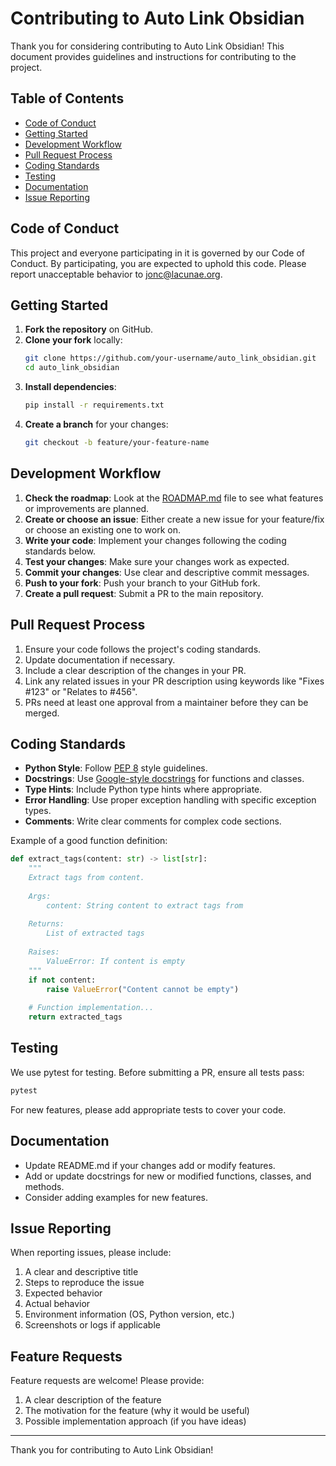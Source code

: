 # Contributing to Auto Link Obsidian

Thank you for considering contributing to Auto Link Obsidian! This document provides guidelines and instructions for contributing to the project.

## Table of Contents

- [Code of Conduct](#code-of-conduct)
- [Getting Started](#getting-started)
- [Development Workflow](#development-workflow)
- [Pull Request Process](#pull-request-process)
- [Coding Standards](#coding-standards)
- [Testing](#testing)
- [Documentation](#documentation)
- [Issue Reporting](#issue-reporting)

## Code of Conduct

This project and everyone participating in it is governed by our Code of Conduct. By participating, you are expected to uphold this code. Please report unacceptable behavior to [jonc@lacunae.org](mailto:jonc@lacunae.org).

## Getting Started

1. **Fork the repository** on GitHub.
2. **Clone your fork** locally:
   ```bash
   git clone https://github.com/your-username/auto_link_obsidian.git
   cd auto_link_obsidian
   ```
3. **Install dependencies**:
   ```bash
   pip install -r requirements.txt
   ```
4. **Create a branch** for your changes:
   ```bash
   git checkout -b feature/your-feature-name
   ```

## Development Workflow

1. **Check the roadmap**: Look at the [ROADMAP.md](ROADMAP.md) file to see what features or improvements are planned.
2. **Create or choose an issue**: Either create a new issue for your feature/fix or choose an existing one to work on.
3. **Write your code**: Implement your changes following the coding standards below.
4. **Test your changes**: Make sure your changes work as expected.
5. **Commit your changes**: Use clear and descriptive commit messages.
6. **Push to your fork**: Push your branch to your GitHub fork.
7. **Create a pull request**: Submit a PR to the main repository.

## Pull Request Process

1. Ensure your code follows the project's coding standards.
2. Update documentation if necessary.
3. Include a clear description of the changes in your PR.
4. Link any related issues in your PR description using keywords like "Fixes #123" or "Relates to #456".
5. PRs need at least one approval from a maintainer before they can be merged.

## Coding Standards

- **Python Style**: Follow [PEP 8](https://pep8.org/) style guidelines.
- **Docstrings**: Use [Google-style docstrings](https://google.github.io/styleguide/pyguide.html#38-comments-and-docstrings) for functions and classes.
- **Type Hints**: Include Python type hints where appropriate.
- **Error Handling**: Use proper exception handling with specific exception types.
- **Comments**: Write clear comments for complex code sections.

Example of a good function definition:

```python
def extract_tags(content: str) -> list[str]:
    """
    Extract tags from content.
    
    Args:
        content: String content to extract tags from
        
    Returns:
        List of extracted tags
        
    Raises:
        ValueError: If content is empty
    """
    if not content:
        raise ValueError("Content cannot be empty")
        
    # Function implementation...
    return extracted_tags
```

## Testing

We use pytest for testing. Before submitting a PR, ensure all tests pass:

```bash
pytest
```

For new features, please add appropriate tests to cover your code.

## Documentation

- Update README.md if your changes add or modify features.
- Add or update docstrings for new or modified functions, classes, and methods.
- Consider adding examples for new features.

## Issue Reporting

When reporting issues, please include:

1. A clear and descriptive title
2. Steps to reproduce the issue
3. Expected behavior
4. Actual behavior
5. Environment information (OS, Python version, etc.)
6. Screenshots or logs if applicable

## Feature Requests

Feature requests are welcome! Please provide:

1. A clear description of the feature
2. The motivation for the feature (why it would be useful)
3. Possible implementation approach (if you have ideas)

---

Thank you for contributing to Auto Link Obsidian!
